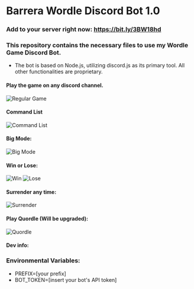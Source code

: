 # Barrera Wordle Discord Bot 1.0
### **Add to your server right now: https://bit.ly/3BW18hd**

### This repository contains the necessary files to use my Wordle Game Discord Bot.
- The bot is based on Node.js, utilizing discord.js as its primary tool. All other functionalities are proprietary.

#### Play the game on any discord channel.

![Regular Game](https://i.imgur.com/HGT8kpy.png)

#### Command List

![Command List](https://i.imgur.com/jp4fiwy.png)

#### Big Mode:

![Big Mode](https://i.imgur.com/oSgKYCa.png)

#### Win or Lose:

![Win](https://i.imgur.com/8Oj4ATR.png)
![Lose](https://i.imgur.com/tH6R8xg.png)

#### Surrender any time:

![Surrender](https://i.imgur.com/Fi0XYsl.png)

#### Play Quordle (Will be upgraded):

![Quordle](https://i.imgur.com/8dmcRng.png)

#### Dev info:
### Environmental Variables:
- PREFIX=[your prefix]
- BOT_TOKEN=[insert your bot's API token]
